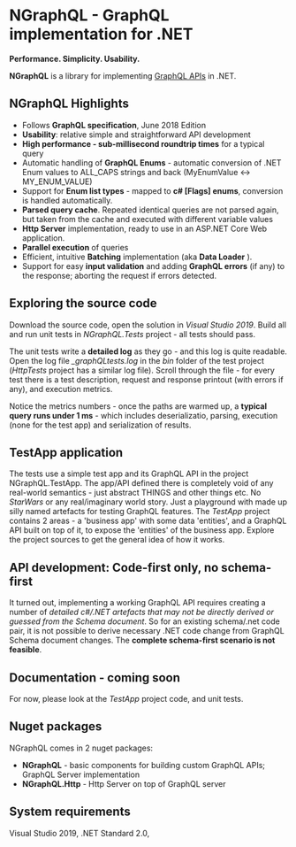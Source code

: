 # NGraphQL - GraphQL implementation for .NET 
 **Performance. Simplicity. Usability.** 

**NGraphQL** is a library for implementing [GraphQL APIs](https://spec.graphql.org/) in .NET. 

## NGraphQL Highlights
* Follows **GraphQL specification**, June 2018 Edition
* **Usability**: relative simple and straightforward API development 
* **High performance - sub-millisecond roundtrip times** for a typical query 
* Automatic handling of **GraphQL Enums** - automatic conversion of .NET Enum values to ALL_CAPS strings and back (MyEnumValue <-> MY_ENUM_VALUE)
* Support for **Enum list types** - mapped to **c# \[Flags\] enums**, conversion is handled automatically.
* **Parsed query cache**. Repeated identical queries are not parsed again, but taken from the cache and executed with different variable values
* **Http Server** implementation, ready to use in an ASP.NET Core Web application. 
* **Parallel execution** of queries
* Efficient, intuitive **Batching** implementation (aka **Data Loader** ). 
* Support for easy **input validation** and adding **GraphQL errors** (if any) to the response; aborting the request if errors detected.

## Exploring the source code
Download the source code, open the solution in *Visual Studio 2019*. Build all and run unit tests in *NGraphQL.Tests* project - all tests should pass. 

The unit tests write a **detailed log** as they go - and this log is quite readable. Open the log file *_graphQLtests.log* in the *bin* folder of the test project (*HttpTests* project has a similar log file). Scroll through the file - for every test there is a test description, request and response printout (with errors if any), and execution metrics. 

Notice the metrics numbers - once the paths are warmed up, a **typical query runs under 1 ms** - which includes deserializatio, parsing, execution (none for the test app) and serialization of results. 

## TestApp application
The tests use a simple test app and its GraphQL API in the project NGraphQL.TestApp. The app/API defined there is completely void of any real-world semantics - just abstract THINGS and other things etc. No *StarWars* or any real/imaginary world story. Just a playground with made up silly named artefacts for testing GraphQL features.
The *TestApp* project contains 2 areas - a 'business app' with some data 'entities', and a GraphQL API built on top of it, to expose the 'entities' of the business app. Explore the project sources to get the general idea of how it works. 

## API development: Code-first only, no schema-first
It turned out, implementing a working GraphQL API requires creating a number of *detailed c#/.NET artefacts that may not be directly derived or guessed from the Schema document*. So for an existing schema/.net code pair, it is not possible to derive necessary .NET code change from GraphQL Schema document changes. The **complete schema-first scenario is not feasible**.

## Documentation - coming soon
For now, please look at the _TestApp_ project code, and unit tests. 

## Nuget packages
NGraphQL comes in 2 nuget packages: 
* **NGraphQL** - basic components for building custom GraphQL APIs; GraphQL Server implementation
* **NGraphQL.Http** - Http Server on top of GraphQL server

## System requirements
Visual Studio 2019, .NET Standard 2.0, 


